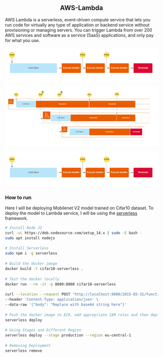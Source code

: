 <div align="center">

## AWS-Lambda

</div>

AWS Lambda is a serverless, event-driven compute service that lets you run code for virtually any type of application or backend service without provisioning or managing servers. You can trigger Lambda from over 200 AWS services and software as a service (SaaS) applications, and only pay for what you use.

![Cold Start](./resources/1.png)

![Scaling](./resources/2.png)

![Lambda flow](./resources/1.png)

### How to run

Here I will be deploying Mobilenet V2 model trained on Cifar10 dataset. To deploy the model to Lambda service, I will be using the [serverless](https://www.serverless.com/) framework.

```bash
# Install Node JS
curl -sL https://deb.nodesource.com/setup_14.x | sudo -E bash -
sudo apt install nodejs

# Install Serverless
sudo npm i -g serverless

# Build the docker image
docker build -t cifar10-serverless .

# Test the docker locally
docker run --rm -it -p 8080:8080 cifar10-serverless

curl --location --request POST 'http://localhost:8080/2015-03-31/functions/function/invocations' \
--header 'Content-Type: application/json' \
--data-raw '{"body": "Replace with base64 string here"}'

# Push the docker image to ECR, add appropriate IAM roles and then deploy using
serverless deploy

# Using Stages and Different Region
serverless deploy --stage production --region eu-central-1

# Removing Deployment
serverless remove

```
